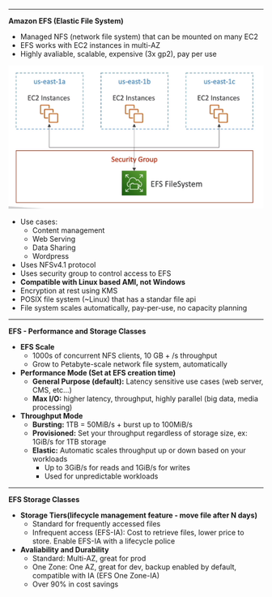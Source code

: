 ****
**Amazon EFS (Elastic File System)**

* Managed NFS (network file system) that can be mounted on many EC2
* EFS works with EC2 instances in multi-AZ
* Highly avaliable, scalable, expensive (3x gp2), pay per use

![EFS Example](./images/efs-example.png)

* Use cases:
    * Content management
    * Web Serving
    * Data Sharing
    * Wordpress
* Uses NFSv4.1 protocol
* Uses security group to control access to EFS
* **Compatible with Linux based AMI, not Windows**
* Encryption at rest using KMS
* POSIX file system (~Linux) that has a standar file api
* File system scales automatically, pay-per-use, no capacity planning
****

**EFS - Performance and Storage Classes**

* **EFS Scale**
    * 1000s of concurrent NFS clients, 10 GB + /s throughput
    * Grow to Petabyte-scale network file system, automatically
* **Performance Mode (Set at EFS creation time)**
    * **General Purpose (default):** Latency sensitive use cases (web server, CMS, etc...)
    * **Max I/O:** higher latency, throughput, highly parallel (big data, media processing)
* **Throughput Mode**
    * **Bursting:** 1TB = 50MiB/s + burst up to 100MiB/s
    * **Provisioned:** Set your throughput regardless of storage size, ex: 1GiB/s for 1TB storage
    * **Elastic:** Automatic scales throughput up or down based on your workloads
        * Up to 3GiB/s for reads and 1GiB/s for writes
        * Used for unpredictable workloads
****

**EFS Storage Classes**

* **Storage Tiers(lifecycle management feature - move file after N days)**
    * Standard for frequently accessed files
    * Infrequent access (EFS-IA): Cost to retrieve files, lower price to store. Enable EFS-IA with a lifecycle police
* **Avaliability and Durability**
    * Standard: Multi-AZ, great for prod
    * One Zone: One AZ, great for dev, backup enabled by default, compatible with IA (EFS One Zone-IA)
    * Over 90% in cost savings
